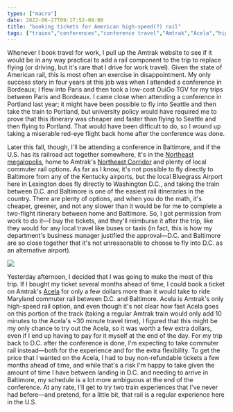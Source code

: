 ```yaml
---
types: ["macro"]
date: 2022-06-27T09:17:52-04:00
title: "booking tickets for American high-speed(?) rail"
tags: ["trains","conferences","conference travel","Amtrak","Acela","high-speed rail","SNCF","TGV","OuiGo"]
---
```


Whenever I book travel for work, I pull up the Amtrak website to see if it would be in any way practical to add a rail component to the trip to replace flying (or driving, but it's rare that I drive for work travel). Given the state of American rail, this is most often an exercise in disappointment. My only success story in four years at this job was when I attended a conference in Bordeaux; I flew into Paris and then took a low-cost OuiGo TGV for my trips between Paris and Bordeaux. I came close when attending a conference in Portland last year; it might have been possible to fly into Seattle and then take the train to Portland, but university policy would have required me to prove that this itinerary was cheaper and faster than flying to Seattle and then flying to Portland. That would have been difficult to do, so I wound up taking a miserable red-eye flight back home after the conference was done. 

Later this fall, though, I'll be attending a conference in Baltimore, and if the U.S. has its railroad act together somewhere, it's in the [Northeast megalopolis](https://en.wikipedia.org/wiki/Northeast_megalopolis), home to Amtrak's [Northeast Corridor](https://en.wikipedia.org/wiki/Northeast_Corridor) and plenty of local commuter rail options. As far as I know, it's not possible to fly directly to Baltimore from any of the Kentucky airports, but the local Bluegrass Airport here in Lexington does fly directly to Washington D.C., and taking the train between D.C. and Baltimore is one of the easiest rail itineraries in the country. There are plenty of options, and when you do the math, it's cheaper, greener, and not any slower than it would be for me to complete a two-flight itinerary between home and Baltimore. So, I got permission from work to do it—I buy the tickets, and they'll reimburse it after the trip, like they would for any local travel like buses or taxis (in fact, this is how my department's business manager justified the approval—D.C. and Baltimore are so close together that it's not unreasonable to choose to fly into D.C. as an alternative airport). 

![](https://upload.wikimedia.org/wikipedia/commons/f/f2/Acela_2000.jpg)

Yesterday afternoon, I decided that I was going to make the most of this trip. If I bought my ticket several months ahead of time, I could book a ticket on Amtrak's [Acela](https://en.wikipedia.org/wiki/Acela) for only a few dollars more than it would take to ride Maryland commuter rail between D.C. and Baltimore. Acela is Amtrak's only high-speed rail option, and even though it's not clear how fast Acela goes on this portion of the track (taking a regular Amtrak train would only add 10 minutes to the Acela's ~30 minute travel time), I figured that this might be my only chance to try out the Acela, so it was worth a few extra dollars, even if I end up having to pay for it myself at the end of the day. For my trip back to D.C. after the conference is done, I'm expecting to take commuter rail instead—both for the experience and for the extra flexibility. To get the price that I wanted on the Acela, I had to buy non-refundable tickets a few months ahead of time, and while that's a risk I'm happy to take given the amount of time I have between landing in D.C. and needing to arrive in Baltimore, my schedule is a lot more ambiguous at the end of the conference. At any rate, I'll get to try two train experiences that I've never had before—and pretend, for a little bit, that rail is a regular experience here in the U.S.
